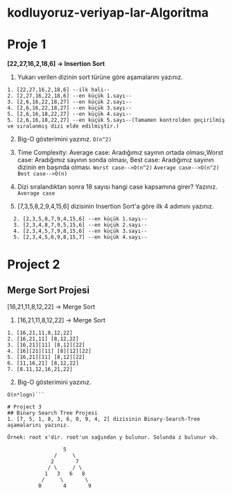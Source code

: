 # kodluyoruz-veriyap-lar-Algoritma

# Proje 1

**[22,27,16,2,18,6] -> Insertion Sort**
1. Yukarı verilen dizinin sort türüne göre aşamalarını yazınız.
```
1. [22,27,16,2,18,6] --ilk hali--
2. [2,27,16,22,18,6] --en küçük 1.sayı--
3. [2,6,16,22,18,27] --en küçük 2.sayı--
4. [2,6,16,22,18,27] --en küçük 3.sayı--
5. [2,6,16,18,22,27] --en küçük 4.sayı--
5. [2,6,16,18,22,27] --en küçük 5.sayı--(Tamamen kontrolden geçirilmiş ve sıralanmış dizi elde edilmiştir.)
```

2. Big-O gösterimini yazınız.
```O(n^2)```
3. Time Complexity: Average case: Aradığımız sayının ortada olması,Worst case: Aradığımız sayının sonda olması, Best case: Aradığımız sayının dizinin en başında olması.
``Worst case-->O(n^2)``
``Average case-->O(n^2)``
``Best case-->O(n)``

4. Dizi sıralandıktan sonra 18 sayısı hangi case kapsamına girer? Yazınız. 
``Average case``
5. [7,3,5,8,2,9,4,15,6] dizisinin Insertion Sort'a göre ilk 4 adımını yazınız. 
```1. [7,3,5,8,2,9,4,15,6] --ilk hali--
  2. [2,3,5,8,7,9,4,15,6] --en küçük 1.sayı--
  3. [2,3,4,8,7,9,5,15,6] --en küçük 2.sayı--
  4. [2,3,4,5,7,9,8,15,6] --en küçük 3.sayı--
  5. [2,3,4,5,6,9,8,15,7] --en küçük 4.sayı--
```



# Project 2
## Merge Sort Projesi
[16,21,11,8,12,22] -> Merge Sort
1. [16,21,11,8,12,22] -> Merge Sort
```
1. [16,21,11,8,12,22]
2. [16,21,11] [8,12,22]
3. [16,21][11] [8,12][22]
4. [16][21][11] [8][12][22]
5. [16,21][11] [8,12][22]
6. [11,16,21] [8,12,22]
7. [8.11,12,16,21,22]
```

2. Big-O gösterimini yazınız.
```
O(n*logn)```

# Project 3
## Binary Search Tree Projesi
1. [7, 5, 1, 8, 3, 6, 0, 9, 4, 2] dizisinin Binary-Search-Tree aşamalarını yazınız.

Örnek: root x'dir. root'un sağından y bulunur. Solunda z bulunur vb.
```
                      5
                   /     \
                  2       7
                 / \     / \
                1   3   6   8
               /     \       \
              0       4       9

